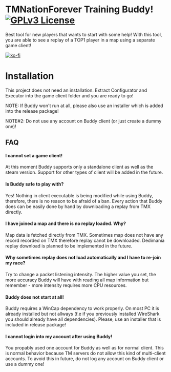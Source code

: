 # TMNationForever Training Buddy! [![GPLv3 License](https://img.shields.io/badge/License-GPL%20v3-yellow.svg)](https://opensource.org/licenses/) 

Best tool for new players that wants to start with some help!
With this tool, you are able to see a replay of a TOP1 player in a map using a separate game client!

[![ko-fi](https://ko-fi.com/img/githubbutton_sm.svg)](https://ko-fi.com/A0A0GM3N0)

# Installation
This project does not need an installation. Extract Configurator and Executor into the game client folder and you are ready to go!

NOTE: If Buddy won't run at all, please also use an installer which is added into the release package!

NOTE#2: Do not use any account on Buddy client (or just create a dummy one)!

## FAQ

#### I cannot set a game client!

At this moment Buddy supports only a standalone client as well as the steam version. Support for other types of client will be added in the future.

#### Is Buddy safe to play with? 

Yes! Nothing in client executable is being modified while using Buddy, therefore, there is no reason to be afraid of a ban. Every action that Buddy does can be easily done by hand by downloading a replay from TMX directly.

#### I have joined a map and there is no replay loaded. Why?

Map data is fetched directly from TMX. Sometimes map does not have any record recorded on TMX therefore replay canot be downloaded. Dedimania replay download is planned to be implemented in the future.

#### Why sometimes replay does not load automatically and I have to re-join my race?

Try to change a packet listening intensity. The higher value you set, the more accuracy Buddy will have with reading all map information but remember - more intensity requires more CPU resources. 

#### Buddy does not start at all!

Buddy requires a WinCap dependency to work properly. On most PC it is already installed but not allways (f.e if you previously installed WireShark you should already have all dependencies). Please, use an installer that is included in release package!

#### I cannot login into my account after using Buddy!

You propably used one account for Buddy as well as for normal client. This is normal behavior because TM servers do not allow this kind of multi-client accounts. To avoid this in future, do not log any account on Buddy client or use a dummy one!
